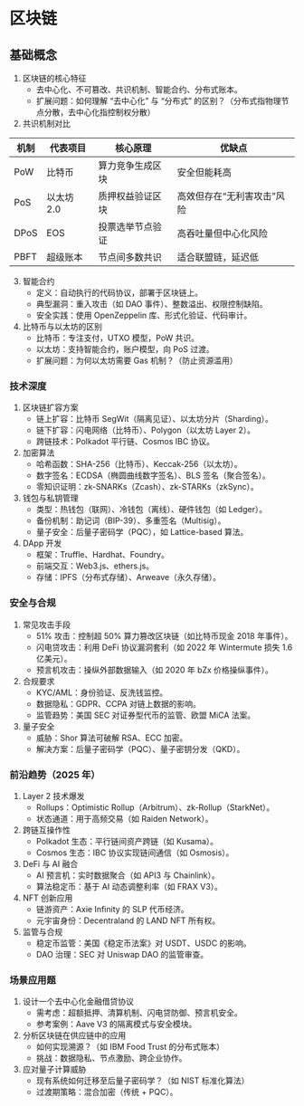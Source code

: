 # 区块链
## 基础概念
1. 区块链的核心特征
    * 去中心化、不可篡改、共识机制、智能合约、分布式账本。
    * 扩展问题：如何理解 “去中心化” 与 “分布式” 的区别？（分布式指物理节点分散，去中心化指控制权分散）
2. 共识机制对比

| 机制    | 代表项目   | 核心原理                | 优缺点                                |
|---------|------------|-------------------------|-------------------------------------|
| PoW     | 比特币     | 算力竞争生成区块        | 安全但能耗高                        |
| PoS     | 以太坊 2.0 | 质押权益验证区块        | 高效但存在“无利害攻击”风险          |
| DPoS    | EOS        | 投票选举节点验证        | 高吞吐量但中心化风险                |
| PBFT    | 超级账本   | 节点间多数共识          | 适合联盟链，延迟低                  |
3. 智能合约
    * 定义：自动执行的代码协议，部署于区块链上。
    * 典型漏洞：重入攻击（如 DAO 事件）、整数溢出、权限控制缺陷。
    * 安全实践：使用 OpenZeppelin 库、形式化验证、代码审计。
4. 比特币与以太坊的区别
    * 比特币：专注支付，UTXO 模型，PoW 共识。
    * 以太坊：支持智能合约，账户模型，向 PoS 过渡。
    * 扩展问题：为何以太坊需要 Gas 机制？（防止资源滥用）
### 技术深度
1. 区块链扩容方案
    * 链上扩容：比特币 SegWit（隔离见证）、以太坊分片（Sharding）。
    * 链下扩容：闪电网络（比特币）、Polygon（以太坊 Layer 2）。
    * 跨链技术：Polkadot 平行链、Cosmos IBC 协议。
2. 加密算法
    * 哈希函数：SHA-256（比特币）、Keccak-256（以太坊）。
    * 数字签名：ECDSA（椭圆曲线数字签名）、BLS 签名（聚合签名）。
    * 零知识证明：zk-SNARKs（Zcash）、zk-STARKs（zkSync）。
3. 钱包与私钥管理
    * 类型：热钱包（联网）、冷钱包（离线）、硬件钱包（如 Ledger）。
    * 备份机制：助记词（BIP-39）、多重签名（Multisig）。
    * 量子安全：后量子密码学（PQC），如 Lattice-based 算法。
4. DApp 开发
    * 框架：Truffle、Hardhat、Foundry。
    * 前端交互：Web3.js、ethers.js。
    * 存储：IPFS（分布式存储）、Arweave（永久存储）。
### 安全与合规
1. 常见攻击手段
    * 51% 攻击：控制超 50% 算力篡改区块链（如比特币现金 2018 年事件）。
    * 闪电贷攻击：利用 DeFi 协议漏洞套利（如 2022 年 Wintermute 损失 1.6 亿美元）。
    * 预言机攻击：操纵外部数据输入（如 2020 年 bZx 价格操纵事件）。
2. 合规要求
    * KYC/AML：身份验证、反洗钱监控。
    * 数据隐私：GDPR、CCPA 对链上数据的影响。
    * 监管趋势：美国 SEC 对证券型代币的监管、欧盟 MiCA 法案。
3. 量子安全
    * 威胁：Shor 算法可破解 RSA、ECC 加密。
    * 解决方案：后量子密码学（PQC）、量子密钥分发（QKD）。

### 前沿趋势（2025 年）
1. Layer 2 技术爆发
    * Rollups：Optimistic Rollup（Arbitrum）、zk-Rollup（StarkNet）。
    * 状态通道：用于高频交易（如 Raiden Network）。
2. 跨链互操作性
    * Polkadot 生态：平行链间资产跨链（如 Kusama）。
    * Cosmos 生态：IBC 协议实现链间通信（如 Osmosis）。
3. DeFi 与 AI 融合
    * AI 预言机：实时数据聚合（如 API3 与 Chainlink）。
    * 算法稳定币：基于 AI 动态调整利率（如 FRAX V3）。
4. NFT 创新应用
    * 链游资产：Axie Infinity 的 SLP 代币经济。
    * 元宇宙身份：Decentraland 的 LAND NFT 所有权。
5. 监管与合规
    * 稳定币监管：美国《稳定币法案》对 USDT、USDC 的影响。
    * DAO 治理：SEC 对 Uniswap DAO 的监管审查。
### 场景应用题
1. 设计一个去中心化金融借贷协议
    * 需考虑：超额抵押、清算机制、闪电贷防御、预言机安全。
    * 参考案例：Aave V3 的隔离模式与安全模块。
2. 分析区块链在供应链中的应用
    * 如何实现溯源？（如 IBM Food Trust 的分布式账本）
    * 挑战：数据隐私、节点激励、跨企业协作。
3. 应对量子计算威胁
    * 现有系统如何迁移至后量子密码学？（如 NIST 标准化算法）
    * 过渡期策略：混合加密（传统 + PQC）。